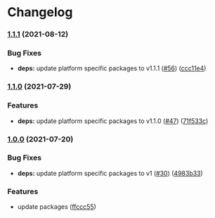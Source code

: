 # Changelog

### [1.1.1](https://www.github.com/netlify/local-functions-proxy/compare/local-functions-proxy-v1.1.0...local-functions-proxy-v1.1.1) (2021-08-12)


### Bug Fixes

* **deps:** update platform specific packages to v1.1.1 ([#56](https://www.github.com/netlify/local-functions-proxy/issues/56)) ([ccc11e4](https://www.github.com/netlify/local-functions-proxy/commit/ccc11e4e336570caad70ccfbe131ef9d4ff861fc))

### [1.1.0](https://www.github.com/netlify/local-functions-proxy/compare/local-functions-proxy-v1.0.0...local-functions-proxy-v1.1.0) (2021-07-29)


### Features

* **deps:** update platform specific packages to v1.1.0 ([#47](https://www.github.com/netlify/local-functions-proxy/issues/47)) ([71f533c](https://www.github.com/netlify/local-functions-proxy/commit/71f533c11bbe5129e948d6f5ade08aa830adf10f))

### [1.0.0](https://www.github.com/netlify/local-functions-proxy/compare/local-functions-proxy-v0.1.0...local-functions-proxy-v1.0.0) (2021-07-20)


### Bug Fixes

* **deps:** update platform specific packages to v1 ([#30](https://www.github.com/netlify/local-functions-proxy/issues/30)) ([4983b33](https://www.github.com/netlify/local-functions-proxy/commit/4983b3358fcda2839dab97d291b20fcf9a961b43))


### Features

* update packages ([ffccc55](https://www.github.com/netlify/local-functions-proxy/commit/ffccc555809f30eb151b3db5e719b11190d57bb9))
